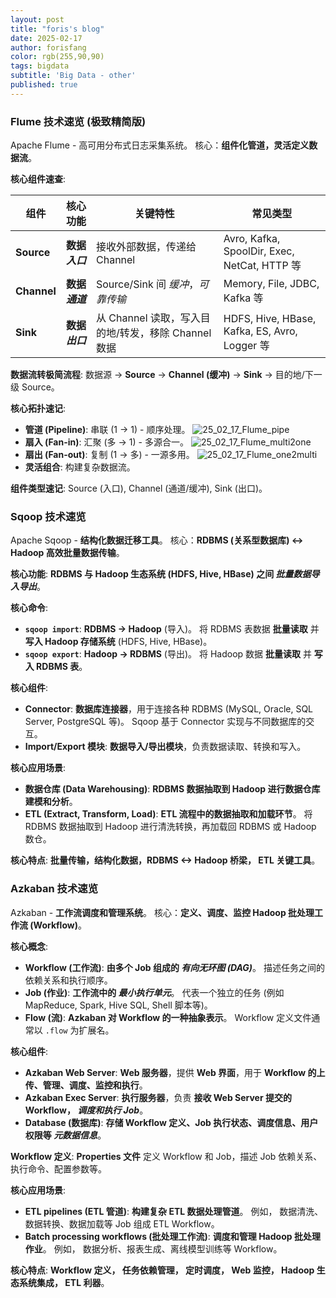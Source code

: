 ```yaml
---
layout: post
title: "foris's blog"
date: 2025-02-17
author: forisfang 
color: rgb(255,90,90)
tags: bigdata
subtitle: 'Big Data - other'
published: true
---
```



### Flume 技术速览 (极致精简版)
Apache Flume -  高可用分布式日志采集系统。 核心：**组件化管道，灵活定义数据流**。

**核心组件速查**:

| 组件     | 核心功能           | 关键特性                               | 常见类型                                   |
| -------- | ------------------ | -------------------------------------- | ------------------------------------------ |
| **Source** | **数据 *入口***   | 接收外部数据，传递给 Channel              | Avro, Kafka, SpoolDir, Exec, NetCat, HTTP 等 |
| **Channel**| **数据 *通道***   | Source/Sink 间 *缓冲*，*可靠传输*          | Memory, File, JDBC, Kafka 等                |
| **Sink**   | **数据 *出口***   | 从 Channel 读取，写入目的地/转发，移除 Channel 数据 | HDFS, Hive, HBase, Kafka, ES, Avro, Logger 等|

**数据流转极简流程**:  数据源 -> **Source** -> **Channel (缓冲)** -> **Sink** -> 目的地/下一级 Source。

**核心拓扑速记**:

*   **管道 (Pipeline)**:  串联 (1 -> 1) - 顺序处理。
![25_02_17_Flume_pipe](../../../assets/202502/25_02_17_Flume_pipe.png)
*   **扇入 (Fan-in)**:  汇聚 (多 -> 1) - 多源合一。
![25_02_17_Flume_multi2one](../../../assets/202502/25_02_17_Flume_multi2one.png)
*   **扇出 (Fan-out)**:  复制 (1 -> 多) - 一源多用。
![25_02_17_Flume_one2multi](../../../assets/202502/25_02_17_Flume_one2multi.png)
*   **灵活组合**:  构建复杂数据流。


**组件类型速记**:  Source (入口), Channel (通道/缓冲), Sink (出口)。





### Sqoop 技术速览

Apache Sqoop -  **结构化数据迁移工具**。 核心：**RDBMS (关系型数据库) <-> Hadoop  高效批量数据传输**。

**核心功能**:  **RDBMS  与 Hadoop  生态系统 (HDFS, Hive, HBase) 之间 *批量数据导入导出***。

**核心命令**:

*   **`sqoop import`**:  **RDBMS  -> Hadoop** (导入)。  将 RDBMS  表数据 **批量读取** 并 **写入 Hadoop  存储系统** (HDFS, Hive, HBase)。
*   **`sqoop export`**:  **Hadoop -> RDBMS** (导出)。 将 Hadoop  数据 **批量读取** 并 **写入 RDBMS  表**。

**核心组件**:

*   **Connector**:  **数据库连接器**，用于连接各种 RDBMS  (MySQL, Oracle, SQL Server, PostgreSQL 等)。  Sqoop  基于 Connector  实现与不同数据库的交互。
*   **Import/Export 模块**:  **数据导入/导出模块**，负责数据读取、转换和写入。

**核心应用场景**:

*   **数据仓库 (Data Warehousing)**:  **RDBMS  数据抽取到 Hadoop  进行数据仓库建模和分析**。
*   **ETL (Extract, Transform, Load)**:  **ETL  流程中的数据抽取和加载环节**。  将 RDBMS  数据抽取到 Hadoop  进行清洗转换，再加载回 RDBMS  或 Hadoop  数仓。

**核心特点**:  **批量传输，结构化数据，RDBMS <-> Hadoop  桥梁， ETL  关键工具**。





### Azkaban 技术速览

Azkaban -  **工作流调度和管理系统**。 核心：**定义、调度、监控 Hadoop  批处理工作流 (Workflow)**。

**核心概念**:

*   **Workflow (工作流)**:  **由多个 Job  组成的 *有向无环图 (DAG)***。  描述任务之间的依赖关系和执行顺序。
*   **Job (作业)**:  **工作流中的 *最小执行单元***。  代表一个独立的任务 (例如  MapReduce,  Spark,  Hive  SQL,  Shell 脚本等)。
*   **Flow (流)**:  **Azkaban  对 Workflow  的一种抽象表示**。  Workflow  定义文件通常以  `.flow`  为扩展名。

**核心组件**:

*   **Azkaban Web Server**:  **Web  服务器**，提供 **Web  界面**，用于 **Workflow  的上传、管理、调度、监控和执行**。
*   **Azkaban Exec Server**:  **执行服务器**，负责 **接收 Web Server  提交的 Workflow，  *调度和执行 Job***。
*   **Database (数据库)**:  **存储 Workflow  定义、Job  执行状态、调度信息、用户权限等 *元数据信息***。

**Workflow 定义**:  **Properties  文件** 定义 Workflow  和 Job，描述 Job  依赖关系、执行命令、配置参数等。

**核心应用场景**:

*   **ETL  pipelines (ETL  管道)**:  **构建复杂  ETL  数据处理管道**。  例如， 数据清洗、数据转换、数据加载等  Job  组成  ETL  Workflow。
*   **Batch processing workflows (批处理工作流)**:  **调度和管理 Hadoop  批处理作业**。  例如，  数据分析、报表生成、离线模型训练等  Workflow。

**核心特点**:  **Workflow  定义， 任务依赖管理， 定时调度， Web  监控，  Hadoop  生态系统集成， ETL  利器**。

